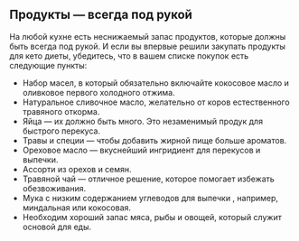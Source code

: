 ## Продукты — всегда под рукой

На любой кухне есть неснижаемый запас продуктов, которые должны быть всегда под рукой. И если вы впервые решили закупать продукты для кето диеты, убедитесь, что в вашем списке покупок есть следующие пункты:

- Набор масел, в который обязательно включайте кокосовое масло и оливковое  первого холодного отжима.
- Натуральное сливочное масло, желательно от коров естественного травяного откорма.
- Яйца — их должно быть много. Это незаменимый продук для быстрого перекуса.
- Травы и специи — чтобы добавить жирной пище больше ароматов.
- Ореховое масло — вкуснейший ингридиент для перекусов и выпечки.
- Ассорти из орехов и семян.
- Травяной чай — отличное решение, которое помогает избежать обезвоживания.
- Мука с низким содержанием углеводов для выпечки , например, миндальная или кокосовая.
- Необходим хороший запас мяса, рыбы и овощей, который служит основой для еды.